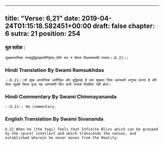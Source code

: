 
---
title: "Verse: 6,21"
date: 2019-04-24T01:15:18.582451+00:00
draft: false
chapter: 6
sutra: 21
position: 254
---
### मूल श्लोक :
```
सुखमात्यन्तिकं यत्तद्बुद्धिग्राह्यमतीन्द्रियम्।वेत्ति यत्र न चैवायं स्थितश्चलति तत्त्वतः।।6.21।।

```

### Hindi Translation By Swami Ramsukhdas
```
।।6.21।।जो सुख आत्यन्तिक अतीन्द्रिय और बुद्धिग्राह्य है उस सुखका जिस अवस्थामें अनुभव करता है और जिस सुखमें स्थित हुआ यह ध्यानयोगी फिर कभी तत्त्वसे विचलित नहीं होता।

```

### Hindi Commentary By Swami Chinmayananda
```
।।6.21।। No commentary.

```

### English Translation By Swami  Sivananda
```
6.21 When he (the Yogi) feels that Infinite Bliss which can be grasped by the (pure) intellect and which transcends the senses, and established wherein he never moves from the Reality.

```

